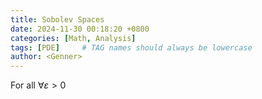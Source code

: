 ```yaml
---
title: Sobolev Spaces
date: 2024-11-30 00:18:20 +0800
categories: [Math, Analysis]
tags: [PDE]     # TAG names should always be lowercase
author: <Genner>
---
```

For all $\forall \varepsilon >0$
